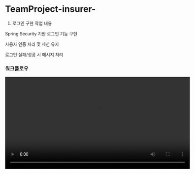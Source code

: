 # TeamProject-insurer-

1. 로그인 구현
  작업 내용

  Spring Security 기반 로그인 기능 구현

  사용자 인증 처리 및 세션 유지

  로그인 실패/성공 시 메시지 처리
### 워크플로우
<video src="https://github.com/user-attachments/assets/cc3413c9-0d33-4c60-aef4-205fd85fd77f" control width="600" />
